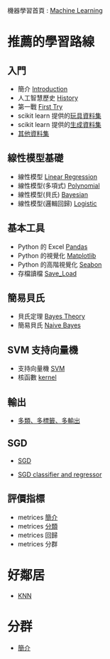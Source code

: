
機器學習首頁 : [Machine Learning](https://tobytoy.github.io/OpenResource/machine-learning(scikit-learn)/)

# 推薦的學習路線

## 入門

- 簡介 [Introduction](%E7%B0%A1%E4%BB%8B(Introduction)/01-01%20Introduction_page)
- 人工智慧歷史 [History](%E7%B0%A1%E4%BB%8B(Introduction)/)
- 第一戰 [First Try](%E7%B0%A1%E4%BB%8B(Introduction)/01-02%20First_Try_page)
- scikit learn 提供的[玩具資料集](%E8%B3%87%E6%96%99%E9%9B%86(datasets)/01-03%20Toy-datasets_page)
- scikit learn 提供的[生成資料集](%E8%B3%87%E6%96%99%E9%9B%86(datasets)/01-04%20Generated-Datasets_page)
- [其他資料集](%E8%B3%87%E6%96%99%E9%9B%86(datasets)/01-05%20Other-Datasets_page)

## 線性模型基礎

- 線性模型 [Linear Regression](%E5%9F%BA%E6%9C%AC%E6%A8%A1%E5%9E%8B(basic-model)/%E7%B7%9A%E6%80%A7%E6%A8%A1%E5%9E%8B(Linear)/02-01%20Linear_Regression_page)
- 線性模型(多項式) [Polynomial](%E5%9F%BA%E6%9C%AC%E6%A8%A1%E5%9E%8B(basic-model)/%E7%B7%9A%E6%80%A7%E6%A8%A1%E5%9E%8B(Linear)/02-02%20Linear_Regression_Polynomial_page)
- 線性模型(貝氏) [Bayesian](%E5%9F%BA%E6%9C%AC%E6%A8%A1%E5%9E%8B(basic-model)/%E7%B7%9A%E6%80%A7%E6%A8%A1%E5%9E%8B(Linear)/02-03%20Linear_Regression_Bayesian_page)
- 線性模型(邏輯回歸) [Logistic](%E5%9F%BA%E6%9C%AC%E6%A8%A1%E5%9E%8B(basic-model)/%E7%B7%9A%E6%80%A7%E6%A8%A1%E5%9E%8B(Linear)/02-04%20Linear_Regression_Logistic_page)

## 基本工具

- Python 的 Excel [Pandas](%E5%85%B6%E4%BB%96%E5%B7%A5%E5%85%B7(other-tools)/00-01%20(Appendex)%20Pandas_page)
- Python 的視覺化 [Matplotlib](%E5%85%B6%E4%BB%96%E5%B7%A5%E5%85%B7(other-tools)/00-02%20(Appendex)%20Visualization_page)
- Python 的高階視覺化 [Seabon](%E5%85%B6%E4%BB%96%E5%B7%A5%E5%85%B7(other-tools)/00-03%20(Appendex)%20seabon_page)
- 存檔讀檔 [Save_Load](%E5%85%B6%E4%BB%96%E5%B7%A5%E5%85%B7(other-tools)/00-04%20(Appendex)%20Save_Load_page)

## 簡易貝氏

- 貝氏定理 [Bayes Theory](%E5%9F%BA%E6%9C%AC%E6%A8%A1%E5%9E%8B(basic-model)/%E8%B2%9D%E6%B0%8F(bayes)/03_01%20Bayes_Theory_page)
- 簡易貝氏 [Naive Bayes](%E5%9F%BA%E6%9C%AC%E6%A8%A1%E5%9E%8B(basic-model)/%E8%B2%9D%E6%B0%8F(bayes)/03_02%20Naive_Bayes_page)

## SVM 支持向量機

- 支持向量機 [SVM](%E5%9F%BA%E6%9C%AC%E6%A8%A1%E5%9E%8B(basic-model)/%E6%94%AF%E6%8C%81%E5%90%91%E9%87%8F%E6%A9%9F(SVM)/04_01%20Support_Vector_Machines_page)
- 核函數 [kernel](%E5%9F%BA%E6%9C%AC%E6%A8%A1%E5%9E%8B(basic-model)/%E6%94%AF%E6%8C%81%E5%90%91%E9%87%8F%E6%A9%9F(SVM)/04_02%20SVM_Kernel_Trick_page)

## 輸出

- [多類、多標籤、多輸出](%E8%BC%B8%E5%87%BA(output)/multi-class_multi-label_multi-task_page)

## SGD

- [SGD](%E5%9F%BA%E6%9C%AC%E6%A8%A1%E5%9E%8B(basic-model)/%E9%9A%A8%E6%A9%9F%E6%A2%AF%E5%BA%A6%E4%B8%8B%E9%99%8D(stochastic-gradient-descent)/05_01%20Stochastic_Gradient_Descent_page)

- [SGD classifier and regressor](%E5%9F%BA%E6%9C%AC%E6%A8%A1%E5%9E%8B(basic-model)/%E9%9A%A8%E6%A9%9F%E6%A2%AF%E5%BA%A6%E4%B8%8B%E9%99%8D(stochastic-gradient-descent)/05_02%20SGD_Clf_Reg_page)

## 評價指標

- metrices [簡介](%E8%A9%95%E5%83%B9%E6%8C%87%E6%A8%99(metrics)/introduce_page)
- metrices [分類](%E8%A9%95%E5%83%B9%E6%8C%87%E6%A8%99(metrics)/metrics_classification_page)
- metrices 回歸
- metrices 分群

# 好鄰居

- [KNN](%E5%9F%BA%E6%9C%AC%E6%A8%A1%E5%9E%8B(basic-model)/NearestNeighbors/06_01%20KNN_page)

# 分群

- [簡介](%E5%9F%BA%E6%9C%AC%E6%A8%A1%E5%9E%8B(basic-model)/Clustering/07_01%20Introduction_and_Kmeans_page)
